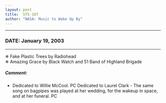 ```yaml
---
layout: post
title:  STS-107
author: "NASA: Music to Wake Up By"
---
```


----
### DATE: January 19, 2003
----
✵ Fake Plastic Trees by Radiohead  &nbsp;<br />✵ Amazing Grace by Black Watch and 51 Band of Highland Brigade

##### Comment:
* Dedicated to Willie McCool. PC
Dedicated to Laurel Clark - The same song on bagpipes was played at her wedding, for the wakeup in space, and at her funeral. PC
